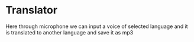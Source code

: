 # Translator
Here through microphone we can input a voice of selected language and it is translated to another language and save it as mp3
